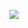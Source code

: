 <div class="colonne220">
	<b class="coinFinGrisbordertop">
		<b class="coinFinGris1">&nbsp;</b>
		<b class="coinFinGris2">&nbsp;</b>
		<b class="coinFinGris3">&nbsp;</b>
		<b class="coinFinGris4">&nbsp;</b>
	</b>
	<div class="coinFinGriscontent"><img src="../images/pub-gauche.jpg" />
	</div>
	<b class="coinFinGrisboderbottom">
		<b class="coinFinGris4">&nbsp;</b>
		<b class="coinFinGris3">&nbsp;</b><b class="coinFinGris2">&nbsp;</b><b class="coinFinGris1">&nbsp;</b>
	</b>
</div>